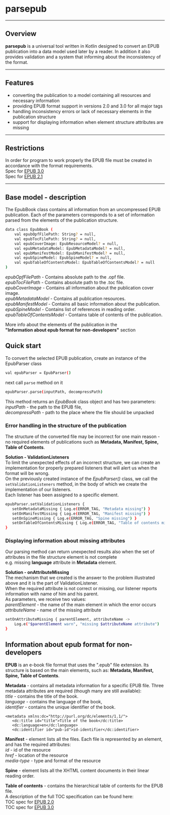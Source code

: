 # parsepub

---

## **Overview**

**parsepub** is a universal tool written in Kotlin designed to convert an EPUB publication into a data model used later by a reader. In addition it also provides validation and a system that informing about the inconsistency of the format.  

---

## **Features**

* converting the publication to a model containing all resources and necessary information
* providing EPUB format support in versions 2.0 and 3.0 for all major tags
* handling inconsistency errors or lack of necessary elements in the publication structure
* support for displaying information when element structure attributes are missing

---

## Restrictions
In order for program to work properly the EPUB file must be created in accordance with the format requirements.   
Spec for [EPUB 3.0](http://idpf.org/epub/30)  
Spec for [EPUB 2.1](http://idpf.org/epub/201)

---
## Base model - description
The EpubBook class contains all information from an uncompressed EPUB publication.
Each of the parameters corresponds to a set of information parsed from the elements of the publication structure.
```bash
data class EpubBook (
    val epubOpfFilePath: String? = null,
    val epubTocFilePath: String? = null,
    val epubCoverImage: EpubResourceModel? = null,
    val epubMetadataModel: EpubMetadataModel? = null,
    val epubManifestModel: EpubManifestModel? = null,
    val epubSpineModel: EpubSpineModel? = null,
    val epubTableOfContentsModel: EpubTableOfContentsModel? = null
)
```
*epubOpfFilePath* - Contains absolute path to the .opf file.  
*epubTocFilePath* - Contains absolute path to the .toc file.  
*epubCoverImage* - Contains all information about the publication cover image.  
*epubMetadataModel* - Contains all publication resources.  
*epubManifestModel* -  Contains all basic information about the publication.  
*epubSpineModel* -  Contains list of references in reading order.  
*epubTableOfContentsModel* - Contains table of contents of the publication.  

More info about the elements of the publication in the  
**"Information about epub format for non-developers"** section

## Quick start
To convert the selected EPUB publication, create an instance of the EpubParser class
```bash
val epubParser = EpubParser()
```
next call `parse` method on it 
```bash
epubParser.parse(inputPath, decompressPath)
```
This method returns an *EpubBook* class object and has two parameters:  
*inputPath* - the path to the EPUB file,  
*decompressPath* - path to the place where the file should be unpacked

### Error handling in the structure of the publication
The structure of the converted file may be incorrect for one main reason - no required elements of publications such as **Metadata, Manifest, Spine, Table of Contents**.

**Solution - ValidationListeners**  
To limit the unexpected effects of an incorrect structure, we can create an implementation for properly prepared listeners that will alert us when the format will be wrong.  
On the previously created instance of the *EpubParser()* class, we call the `setValidationListeners` method, in the body of which we create the implementation of our listeners.  
Each listener has been assigned to a specific element.
```bash
epubParser.setValidationListeners {
   setOnMetadataMissing { Log.e(ERROR_TAG, "Metadata missing") }
   setOnManifestMissing { Log.e(ERROR_TAG, "Manifest missing") }
   setOnSpineMissing { Log.e(ERROR_TAG, "Spine missing") }
   setOnTableOfContentsMissing { Log.e(ERROR_TAG, "Table of contents missing") }
} 
```

### Displaying information about missing attributes
Our parsing method can return unexpected results also when the set of attributes in the file structure element is not complete  
e.g. missing **language** attribute in **Metadata** element.

**Solution - onAttributeMissing**  
The mechanism that we created is the answer to the problem illustrated above and it is the part of ValidationListener.  
When the required attribute is not correct or missing, our listener reports information with name of him and his parent.  
As parameters, we receive two values:  
*parentElement* - the name of the main element in which the error occurs  
*attributeName* - name of the missing attribute

```bash
setOnAttributeMissing { parentElement, attributeName ->
    Log.e("$parentElement warn", "missing $attributeName attribute")
}
```

## Information about epub format for non-developers
**EPUB** is an e-book file format that uses the ".epub" file extension.
Its structure is based on the main elements, such as: **Metadata, Manifest, Spine, Table of Contents**.

**Metadata** - contains all metadata information for a specific EPUB file. Three metadata attributes are required (though many are still available):  
*title* - contains the title of the book. \
*language* - contains the language of the book, \
*identifier* - contains the unique identifier of the book.

```
<metadata xmlns:dc="http://purl.org/dc/elements/1.1/">
   <dc:title id="title">Title of the book</dc:title>
   <dc:language>en</dc:language>
   <dc:identifier id="pub-id">id-identifier</dc:identifier>
```
**Manifest** - element lists all the files. Each file is represented by an element, and has the required attributes:  
*id* - id of the resource  
*href* - location of the resource  
*media-type* - type and format of the resource

**Spine** - element lists all the XHTML content documents in their linear reading order.  
  
**Table of contents** - contains the hierarchical table of contents for the EPUB file.  
A description of the full TOC specification can be found here:  
TOC spec for [EPUB 2.0](http://www.idpf.org/epub/20/spec/OPF_2.0.1_draft.htm#Section2.4.1)  
TOC spec for [EPUB 3.0](https://www.idpf.org/epub/30/spec/epub30-contentdocs.html#sec-xhtml-nav)
